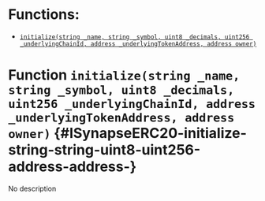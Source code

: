



# Functions:
- [`initialize(string _name, string _symbol, uint8 _decimals, uint256 _underlyingChainId, address _underlyingTokenAddress, address owner)`](#ISynapseERC20-initialize-string-string-uint8-uint256-address-address-)


# Function `initialize(string _name, string _symbol, uint8 _decimals, uint256 _underlyingChainId, address _underlyingTokenAddress, address owner)` {#ISynapseERC20-initialize-string-string-uint8-uint256-address-address-}
No description


